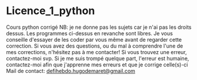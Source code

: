 # Licence_1_python
Cours python corrigé
NB: je ne donne pas les sujets car je n'ai pas les droits dessus. Les programmes ci-dessus en revanche sont libres.
Je vous conseille d'essayer de les coder par vous même avant de regarder cette correction.
Si vous avez des questions, ou du mal à comprendre l'une de mes corrections, n'hésitez pas à me contacter! 
Si vous trouvez une erreur, contactez-moi svp. Si je me suis trompé quelque part, l'erreur est humaine, contactez-moi afin que j'apprenne mes erreurs et que je corrige celle(s)-ci
Mail de contact: defihebdo.hugodemaret@gmail.com
